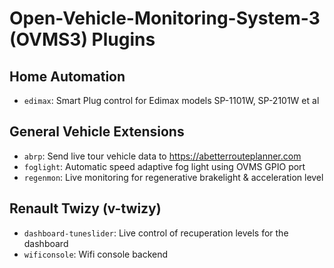 # Open-Vehicle-Monitoring-System-3 (OVMS3) Plugins

## Home Automation

- ``edimax``: Smart Plug control for Edimax models SP-1101W, SP-2101W et al

## General Vehicle Extensions

- ``abrp``: Send live tour vehicle data to https://abetterrouteplanner.com
- ``foglight``: Automatic speed adaptive fog light using OVMS GPIO port
- ``regenmon``: Live monitoring for regenerative brakelight & acceleration level

## Renault Twizy (v-twizy)

- ``dashboard-tuneslider``: Live control of recuperation levels for the dashboard
- ``wificonsole``: Wifi console backend
